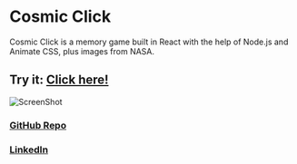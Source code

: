 # Cosmic Click

Cosmic Click is a memory game built in React with the help of Node.js and Animate CSS, plus images from NASA.

## Try it: [Click here!](https://cosmic-click.herokuapp.com/)

![ScreenShot](https://github.com/thatlisajones/clicky_game/blob/master/CosmicClickGame.PNG)

### [GitHub Repo](https://github.com/thatlisajones/clicky_game)

### [LinkedIn](https://www.linkedin.com/in/thatlisajones/)